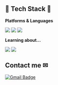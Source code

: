 ## 📖 Tech Stack 📖
**Platforms & Languages**

<img src="https://img.shields.io/badge/c++-00599C?style=for-the-badge&logo=c%2B%2B&logoColor=white"> <img src="https://img.shields.io/badge/python-3776AB?style=for-the-badge&logo=python&logoColor=white"> <img src="https://img.shields.io/badge/Arduino-00979D?style=for-the-badge&logo=Arduino&logoColor=white"/> 

**Learning about...**

<img src="https://img.shields.io/badge/Kotlin-7F52FF?style=for-the-badge&logo=Kotlin&logoColor=white"> <img src="https://img.shields.io/badge/Android%20Studio-3DDC84?style=for-the-badge&logo=Android-Studio&logoColor=white">


## Contact me ✉

[![Gmail Badge](https://img.shields.io/badge/Gmail-d14836?style=flat&logo=Gmail&logoColor=white&link=mailto:dalek1568@gmail.com)](mailto:dalek1568@gmail.com)

